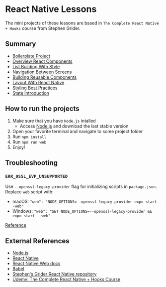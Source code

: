 # React Native Lessons

The mini projects of these lessons are based in `The Complete React Native + Hooks` course from Stephen Grider.

## Summary

- [Boilerplate Project](00-boilerplate-project)
- [Overview React Components](01-overview-react-components)
- [List Building With Style](02-list-building-with-style)
- [Navigation Between Screens](03-navigation-between-screens)
- [Building Reusable Components](04-building-reusable-components)
- [Layout With React Native](05-layout-with-react-native)
- [Styling Best Practices](06-styling-best-practices)
- [State Introduction](07-state-introduction)

## How to run the projects

1. Make sure that you have `Node.js` intalled
    - Access [Node.js](https://nodejs.org/) and download the last stable version
2. Open your favorite terminal and navigate to some project folder
3. Run `npm install`
4. Run `npm run web`
5. Enjoy!

## Troubleshooting

### `ERR_0SSL_EVP_UNSUPPORTED`
Use `--openssl-legacy-provider` flag for initializing scripts in `package.json`. Replace `web` script with:
- macOS: `"web": "NODE_OPTIONS=--openssl-legacy-provider expo start --web"`
- Windows: `"web": "SET NODE_OPTIONS=--openssl-legacy-provider && expo start --web"`

[Reference](https://stackoverflow.com/questions/69719601/getting-error-digital-envelope-routines-reason-unsupported-code-err-oss)

## External References
- [Node.js](https://nodejs.org/)
- [React Native](https://reactnative.dev/)
- [React Native Web docs](https://necolas.github.io/react-native-web/docs/)
- [Babel](https://babeljs.io)
- [Stephen's Grider React Native repository](https://github.com/StephenGrider/rn-casts)
- [Udemy: The Complete React Native + Hooks Course](https://www.udemy.com/course/the-complete-react-native-and-redux-course)